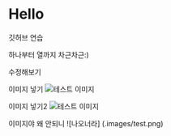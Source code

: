 # Hello

깃허브 연습

하나부터 열까지 차근차근:)

수정해보기

이미지 넣기
![테스트 이미지](.images/test.png)

이미지 넣기2
![테스트 이미지](.images/test2.jpg)

이미지야 왜 안되니
![나오너라] (.images/test.png)

